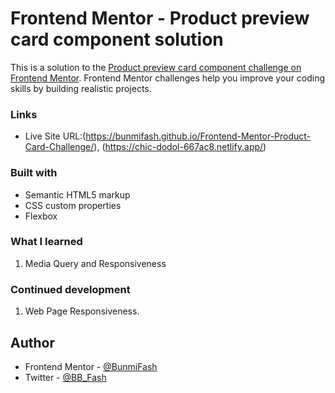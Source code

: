 # Frontend Mentor - Product preview card component solution

This is a solution to the [Product preview card component challenge on Frontend Mentor](https://www.frontendmentor.io/challenges/product-preview-card-component-GO7UmttRfa). Frontend Mentor challenges help you improve your coding skills by building realistic projects. 


### Links
- Live Site URL:(https://bunmifash.github.io/Frontend-Mentor-Product-Card-Challenge/), (https://chic-dodol-667ac8.netlify.app/)


### Built with

- Semantic HTML5 markup
- CSS custom properties
- Flexbox


### What I learned
1. Media Query and Responsiveness


### Continued development
1. Web Page Responsiveness.

## Author
- Frontend Mentor - [@BunmiFash](https://www.frontendmentor.io/profile/BunmiFash)
- Twitter - [@BB_Fash](https://twitter.com/BB_Fash)

